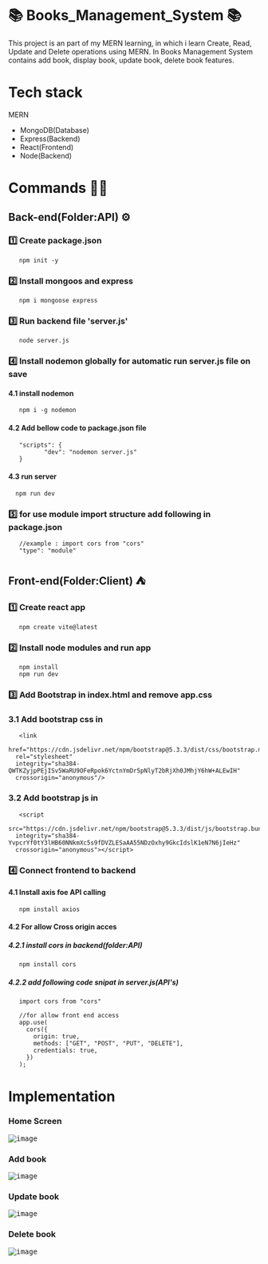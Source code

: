 # 📚 Books_Management_System 📚
This project is an part of my MERN learning, in which i learn Create, Read, Update and Delete operations using MERN. In Books Management System contains add book, display book, update book, delete book features.

# Tech stack
MERN
- MongoDB(Database)
- Express(Backend)
- React(Frontend)
- Node(Backend)

# Commands 👨‍🏫
## Back-end(Folder:API) ⚙
### 1️⃣ Create package.json
       npm init -y
### 2️⃣ Install mongoos and express 
       npm i mongoose express
### 3️⃣ Run backend file 'server.js'
       node server.js
### 4️⃣ Install nodemon globally for automatic run server.js file on save
#### 4.1 install nodemon 
       npm i -g nodemon
#### 4.2 Add bellow code to package.json file
       "scripts": {
              "dev": "nodemon server.js"
       }
#### 4.3 run server
      npm run dev

### 5️⃣ for use module import structure add following in package.json
       //example : import cors from "cors"
       "type": "module"

## Front-end(Folder:Client)  ⛺
### 1️⃣ Create react app
       npm create vite@latest
### 2️⃣ Install node modules and run app
       npm install
       npm run dev
### 3️⃣ Add Bootstrap in index.html and remove app.css 
### 3.1 Add bootstrap css in <head>
       <link
      href="https://cdn.jsdelivr.net/npm/bootstrap@5.3.3/dist/css/bootstrap.min.css"
      rel="stylesheet"
      integrity="sha384-QWTKZyjpPEjISv5WaRU9OFeRpok6YctnYmDr5pNlyT2bRjXh0JMhjY6hW+ALEwIH"
      crossorigin="anonymous"/>
### 3.2 Add bootstrap js in <head>
       <script
      src="https://cdn.jsdelivr.net/npm/bootstrap@5.3.3/dist/js/bootstrap.bundle.min.js"
      integrity="sha384-YvpcrYf0tY3lHB60NNkmXc5s9fDVZLESaAA55NDzOxhy9GkcIdslK1eN7N6jIeHz"
      crossorigin="anonymous"></script>
### 4️⃣ Connect frontend to backend
#### 4.1 Install axis foe API calling 
       npm install axios
#### 4.2 For allow Cross origin acces
##### 4.2.1 install cors in backend(folder:API)
       npm install cors
##### 4.2.2 add following code snipat in server.js(API's)
       import cors from "cors"

       //for allow front end access
       app.use(
         cors({
           origin: true,
           methods: ["GET", "POST", "PUT", "DELETE"],
           credentials: true,
         })
       );

# Implementation
### Home Screen
<kbd>![image](https://github.com/Nimisha-Mavar/Books_Management_System/assets/112267753/26dedaff-5df6-4276-9a6f-f39c844e20ed)</kbd>

### Add book
<kbd>![image](https://github.com/Nimisha-Mavar/Books_Management_System/assets/112267753/a0aec7cc-8d73-4d99-b1f2-ad2fcb5fda98)</kbd>

### Update book
<kbd>![image](https://github.com/Nimisha-Mavar/Books_Management_System/assets/112267753/00bf0716-fab2-40a6-8d7f-8966365f70f0)</kbd>

### Delete book
<kbd>![image](https://github.com/Nimisha-Mavar/Books_Management_System/assets/112267753/9e540ec1-0a79-4b02-a16d-aa627589753c)</kbd>
